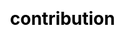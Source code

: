 ---
title: "contribution"

css: "scss/contribution.scss"

section1:
  title: 'Community is the Soul of KubeSphere'
  content: 'Join the community to get help, get involved, or get updates and KubeSphere news!'
  topImage: "images/contribution/contribution-top.jpg"

section2:
  topType:
    - name: 'Download'
      icon1: 'images/contribution/download.svg'
      icon2: 'images/contribution/37.png'
      children:
        - content: 'Download KubeSphere'
          link: ''
        - content: 'Quickstart'
          link: ''
        - content: 'Tutorial Videos'
          link: ''

    - name: 'Contribute'
      icon1: 'images/contribution/contribute.svg'
      icon2: 'images/contribution/38.png'
      children:
        - content: 'Join the SIGs and WGs'
          link: ''
        - content: 'Improve the Docs'
          link: ''
        - content: 'Submit a Bug or Suggestion'
          link: ''

    - name: 'Get in Touch'
      icon1: 'images/contribution/business.svg'
      icon2: 'images/contribution/39.png'
      children:
        - content: 'Join KubeSphere Slack'
          link: ''
        - content: 'Join the Mailing List'
          link: ''
        - content: 'Follow us on Twitter'
          link: ''

  organization:
    topic: 'Community Framework'
    name: 'KubeSphere Community'
    icon: 'images/contribution/28.svg'
    topIcon: 'images/contribution/8.svg'
    type:
      - name: 'TOC'
        icon: 'images/contribution/toc.svg'

      - name: 'Developer Group'
        icon: 'images/contribution/developer-group.svg'
        children:
          - name: 'Owner /  Lead'
            content: 'A lead is also a member of the project who is an experienced and active reviewer of the project.'

          - name: 'Member'
            content: 'A lead is also the member of the project who is an experienced and acrive reciewer of the project.'
          
          - name: 'Contributor'
            content: 'A lead is also the member of the project who is an experienced and acrive reciewer of the project.'

      - name: 'User Research Group'
        icon: 'images/contribution/user.svg'
        children:
          - name: 'Champion'
            content: 'A lead is also the member of the project who is an experienced and acrive reciewer of the project.'
        
          - name: 'Ambassador'
            content: 'A lead is also the member of the project who is an experienced and acrive reciewer of the project.'


      - name: 'Steering Committee'
        icon: 'images/contribution/steering.svg'

section3:
  interestGroup:
    title: 'Find Your Special Interest Group'
    content: 'SIGs are designed to let you find everything you need in one place around a central topic. Find an interesting one and join the SIG.'
    children:
      - name: 'Apps'
        icon: '/images/contribution/apps.svg'
        iconActive: '/images/contribution/apps-active.svg'
        content: 'App charts for the built-in App Store'
        link: ''
        linkContent: 'Join SIG - Apps →'
        children:
          - icon: '/images/contribution/calicq1.jpg'
          - icon: '/images/contribution/calicq2.jpg'
          - icon: '/images/contribution/calicq3.jpg'

      - name: 'App Store'
        icon: '/images/contribution/app-store.svg'
        iconActive: '/images/contribution/app-store-active.svg'
        content: ''
        link: ''
        linkContent: 'Join SIG - App store →'
        children:
          - icon: ''
          - icon: ''
          - icon: ''

      - name: 'Architecture'
        icon: '/images/contribution/architecture.svg'
        iconActive: '/images/contribution/architecture-active.svg'
        content: ''
        link: ''
        linkContent: 'Join SIG - Architecture →'
        children: 
          - icon: ''

      - name: 'Cloud Providers'
        icon: '/images/contribution/cloud-providers.svg'
        iconActive: '/images/contribution/cloud-providers-active.svg'
        content: ''
        link: ''
        linkContent: 'Join SIG - Cloud-Providers →'
        children:
          - icon: ''
          - icon: ''
          - icon: ''

      - name: 'Console (Front-end)'
        icon: '/images/contribution/console.svg'
        iconActive: '/images/contribution/console-active.svg'
        content: ''
        link: ''
        linkContent: 'Join SIG - Console (Front-end) →'
        children:
          - icon: ''
          - icon: ''
          - icon: ''
    
      - name: 'DevOps'
        icon: '/images/contribution/dev-ops.svg'
        iconActive: '/images/contribution/dev-ops-active.svg'
        content: ''
        link: ''
        linkContent: 'Join SIG - DevOps →'
        children:
          - icon: ''
          - icon: ''
          - icon: ''

      - name: ' Docs'
        icon: '/images/contribution/docs.svg'
        iconActive: '/images/contribution/docs-active.svg'
        content: ''
        link: ''
        linkContent: 'Join SIG - Docs →'
        children:
          - icon: ''
          - icon: ''
          - icon: ''

      - name: 'Edge'
        icon: '/images/contribution/edge.svg'
        iconActive: '/images/contribution/edge-active.svg'
        content: ''
        link: ''
        linkContent: 'Join SIG - Edge →'
        children:
          - icon: ''
          - icon: ''
          - icon: ''
    
      - name: 'Installation'
        icon: '/images/contribution/installation.svg'
        iconActive: '/images/contribution/installation-active.svg'
        content: ''
        link: ''
        linkContent: 'Join SIG - Installation →'
        children:
          - icon: ''
          - icon: ''
          - icon: ''

      - name: 'Microservice'
        icon: '/images/contribution/microservice.svg'
        iconActive: '/images/contribution/microservice-active.svg'
        content: ''
        link: ''
        linkContent: 'Join SIG - Microservice →'
        children:
          - icon: ''
          - icon: ''
          - icon: ''
      
      - name: 'Multi-cluster'
        icon: '/images/contribution/multicluster.svg'
        iconActive: '/images/contribution/multicluster-active.svg'
        content: ''
        link: ''
        linkContent: 'Join SIG - Multicluster →'
        children:
          - icon: ''
          - icon: ''
          - icon: ''
    
      - name: 'Multi-tenancy'
        icon: '/images/contribution/multitenancy.svg'
        iconActive: '/images/contribution/multitenancy-active.svg'
        content: ''
        link: ''
        linkContent: 'Join SIG - Multitenancy →'
        children:
          - icon: ''
          - icon: ''
          - icon: ''
    
      - name: 'Network'
        icon: '/images/contribution/network.svg'
        iconActive: '/images/contribution/network-active.svg'
        content: ''
        link: ''
        linkContent: 'Join SIG - Network →'
        children:
          - icon: ''
          - icon: ''
          - icon: ''
      
      - name: 'Observability'
        icon: '/images/contribution/observability.svg'
        iconActive: '/images/contribution/observability-active.svg'
        content: ''
        link: ''
        linkContent: 'Join SIG - Observability →'
        children:
          - icon: ''
          - icon: ''
          - icon: ''

      - name: 'Release'
        icon: '/images/contribution/release.svg'
        iconActive: '/images/contribution/release-active.svg'
        content: ''
        link: ''
        linkContent: 'Join SIG - Release →'
        children:
          - icon: ''
          - icon: ''
          - icon: ''
      
      - name: 'Storage'
        icon: '/images/contribution/storage.svg'
        iconActive: '/images/contribution/storage-active.svg'
        content: ''
        link: ''
        linkContent: 'Join SIG - Storage →'
        children:
          - icon: ''
          - icon: ''
          - icon: ''
    
      - name: 'Testing'
        icon: '/images/contribution/testing.svg'
        iconActive: '/images/contribution/testing-active.svg'
        content: ''
        link: ''
        linkContent: 'Join SIG - Testing →'
        children:
          - icon: ''
          - icon: ''
          - icon: ''

section4:
  involved:
    title: 'Get Involved'
    children:
      - title: 'Be a Champion'
        icon: 'images/contribution/group-1.png'
        content: 'Join me tomorrow and start to get your campaign ready with a landing page!'
        link: ''
        linkContent: 'Become a KubeSphere Champion →'

      - title: 'Be a Member'
        icon: 'images/contribution/group-2.png'
        content: 'KubeSphere is 100% open source and driven by the community. We appreciate contributions to our code and documentation! Significant contributions will earn you a contributor T-shirt.'
        link: ''
        linkContent: 'Become a KubeSphere Member →'
---